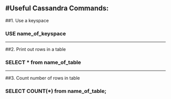 #Useful Cassandra Commands:
---
##1. Use a keyspace
###   USE name_of_keyspace
---
##2. Print out rows in a table
###   SELECT * from name_of_table
---
##3. Count number of rows in table
###   SELECT COUNT(*) from name_of_table;

